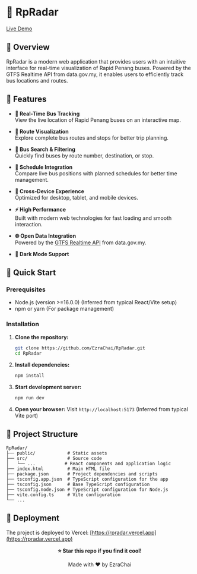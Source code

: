 # 🚀 RpRadar

[Live Demo](https://rpradar.vercel.app)

## 📖 Overview

RpRadar is a modern web application that provides users with an intuitive interface for real-time visualization of Rapid Penang buses. Powered by the GTFS Realtime API from data.gov.my, it enables users to efficiently track bus locations and routes.

## 🚀 Features

- **🚌 Real-Time Bus Tracking**  
  View the live location of Rapid Penang buses on an interactive map.

- **📍 Route Visualization**  
  Explore complete bus routes and stops for better trip planning.

- **🔎 Bus Search & Filtering**  
  Quickly find buses by route number, destination, or stop.

- **📅 Schedule Integration**  
  Compare live bus positions with planned schedules for better time management.

- **📱 Cross-Device Experience**  
  Optimized for desktop, tablet, and mobile devices.

- **⚡ High Performance**  
  Built with modern web technologies for fast loading and smooth interaction.

- **🌐 Open Data Integration**  
  Powered by the [GTFS Realtime API](https://developer.data.gov.my/realtime-api/gtfs-realtime) from data.gov.my.

- **🎨 Dark Mode Support**

## 🚀 Quick Start

### Prerequisites

- Node.js (version >=16.0.0) (Inferred from typical React/Vite setup)
- npm or yarn (For package management)

### Installation

1. **Clone the repository:**

   ```bash
   git clone https://github.com/EzraChai/RpRadar.git
   cd RpRadar
   ```

2. **Install dependencies:**

   ```bash
   npm install
   ```

3. **Start development server:**

   ```bash
   npm run dev
   ```

4. **Open your browser:**
   Visit `http://localhost:5173` (Inferred from typical Vite port)

## 📁 Project Structure

```
RpRadar/
├── public/            # Static assets
├── src/               # Source code
│   └── ...           # React components and application logic
├── index.html         # Main HTML file
├── package.json       # Project dependencies and scripts
├── tsconfig.app.json  # TypeScript configuration for the app
├── tsconfig.json      # Base TypeScript configuration
├── tsconfig.node.json # TypeScript configuration for Node.js
├── vite.config.ts     # Vite configuration
└── ...
```

## 🚀 Deployment

The project is deployed to Vercel: [https://rpradar.vercel.app](https://rpradar.vercel.app)

<div align="center">

**⭐ Star this repo if you find it cool!**

Made with ❤️ by EzraChai

</div>
